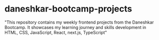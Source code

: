 # daneshkar-bootcamp-projects
"This repository contains my weekly frontend projects from the Daneshkar Bootcamp. It showcases my learning journey and skills development in HTML, CSS, JavaScript, React, next.js, TypeScript"

